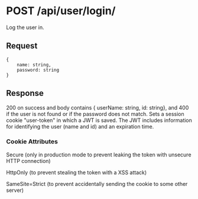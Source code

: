 # POST /api/user/login/

Log the user in.

## Request

```
{
    name: string,
    password: string
}
```

## Response

200 on success and body contains { userName: string, id: string}, and 400 if the user is not found or if the password does not match.
Sets a session cookie "user-token" in which a JWT is saved. The JWT includes information for identifying the user (name and id) and an expiration time.

### Cookie Attributes

Secure (only in production mode to prevent leaking the token with unsecure HTTP connection)

HttpOnly (to prevent stealing the token with a XSS attack)

SameSite=Strict (to prevent accidentally sending the cookie to some other server)
